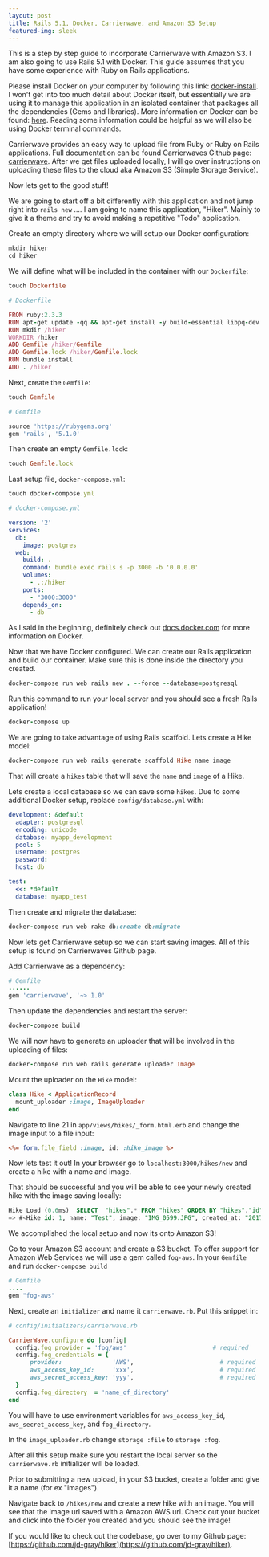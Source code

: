 ```yaml
---
layout: post
title: Rails 5.1, Docker, Carrierwave, and Amazon S3 Setup
featured-img: sleek
---
```


This is a step by step guide to incorporate Carrierwave with Amazon S3. I am also going to use Rails 5.1 with Docker. This guide assumes that you have some experience with Ruby on Rails applications.

Please install Docker on your computer by following this link: [docker-install](https://docs.docker.com/compose/install/). I won't get into too much detail about Docker itself, but essentially we are using it to manage this application in an isolated container that packages all the dependencies (Gems and libraries). More information on Docker can be found: [here](https://docs.docker.com/). Reading some information could be helpful as we will also be using Docker terminal commands.

Carrierwave provides an easy way to upload file from Ruby or Ruby on Rails applications. Full documentation can be found Carrierwaves Github page: [carrierwave](https://github.com/carrierwaveuploader/carrierwave). After we get files uploaded locally, I will go over instructions on uploading these files to the cloud aka Amazon S3 (Simple Storage Service).

Now lets get to the good stuff!

We are going to start off a bit differently with this application and not jump right into `rails new` .... I am going to name this application, "Hiker". Mainly to give it a theme and try to avoid making a repetitive "Todo" application.

Create an empty directory where we will setup our Docker configuration:

``` rb
mkdir hiker
cd hiker
```

We will define what will be included in the container with our `Dockerfile`:

``` rb
touch Dockerfile
```

``` rb
# Dockerfile

FROM ruby:2.3.3
RUN apt-get update -qq && apt-get install -y build-essential libpq-dev nodejs
RUN mkdir /hiker
WORKDIR /hiker
ADD Gemfile /hiker/Gemfile
ADD Gemfile.lock /hiker/Gemfile.lock
RUN bundle install
ADD . /hiker
```

Next, create the `Gemfile`:

``` rb
touch Gemfile
```

```ruby
# Gemfile

source 'https://rubygems.org'
gem 'rails', '5.1.0'
```

Then create an empty `Gemfile.lock`:

``` rb
touch Gemfile.lock
```

Last setup file, `docker-compose.yml`:

``` rb
touch docker-compose.yml
```

```yaml
# docker-compose.yml

version: '2'
services:
  db:
    image: postgres
  web:
    build: .
    command: bundle exec rails s -p 3000 -b '0.0.0.0'
    volumes:
      - .:/hiker
    ports:
      - "3000:3000"
    depends_on:
      - db
```

As I said in the beginning, definitely check out [docs.docker.com](docs.docker.com) for more information on Docker.

Now that we have Docker configured. We can create our Rails application and build our container. Make sure this is done inside the directory you created.

``` rb
docker-compose run web rails new . --force --database=postgresql
```

Run this command to run your local server and you should see a fresh Rails application!

``` rb
docker-compose up
```

We are going to take advantage of using Rails scaffold. Lets create a Hike model:

``` rb
docker-compose run web rails generate scaffold Hike name image
```

That will create a `hikes` table that will save the `name` and `image` of a Hike.

Lets create a local database so we can save some `hikes`. Due to some additional Docker setup, replace `config/database.yml` with:

```yaml
development: &default
  adapter: postgresql
  encoding: unicode
  database: myapp_development
  pool: 5
  username: postgres
  password:
  host: db

test:
  <<: *default
  database: myapp_test
```

Then create and migrate the database:

``` rb
docker-compose run web rake db:create db:migrate
```

Now lets get Carrierwave setup so we can start saving images. All of this setup is found on Carrierwaves Github page.

Add Carrierwave as a dependency:

```ruby
# Gemfile
......
gem 'carrierwave', '~> 1.0'
```

Then update the dependencies and restart the server:

``` rb
docker-compose build
```

We will now have to generate an uploader that will be involved in the uploading of files:

``` rb
docker-compose run web rails generate uploader Image
```

Mount the uploader on the `Hike` model:

```ruby
class Hike < ApplicationRecord
  mount_uploader :image, ImageUploader
end
```

Navigate to line 21 in `app/views/hikes/_form.html.erb` and change the image input to a file input:

```rhtml
<%= form.file_field :image, id: :hike_image %>
```

Now lets test it out! In your browser go to `localhost:3000/hikes/new` and create a hike with a name and image.

That should be successful and you will be able to see your newly created hike with the image saving locally:

```sql
Hike Load (0.6ms)  SELECT  "hikes".* FROM "hikes" ORDER BY "hikes"."id" DESC LIMIT $1  [["LIMIT", 1]]
=> #<Hike id: 1, name: "Test", image: "IMG_0599.JPG", created_at: "2017-05-09 05:02:27", updated_at: "2017-05-09 05:02:27">
```

We accomplished the local setup and now its onto Amazon S3!

Go to your Amazon S3 account and create a S3 bucket. To offer support for Amazon Web Services we will use a gem called `fog-aws`.
In your `Gemfile` and run `docker-compose build`

```ruby
# Gemfile
....
gem "fog-aws"
```

Next, create an `initializer` and name it `carrierwave.rb`. Put this snippet in:

```ruby
# config/initializers/carrierwave.rb

CarrierWave.configure do |config|
  config.fog_provider = 'fog/aws'                        # required
  config.fog_credentials = {
      provider:              'AWS',                        # required
      aws_access_key_id:     'xxx',                        # required
      aws_secret_access_key: 'yyy',                        # required
  }
  config.fog_directory  = 'name_of_directory'                          # required
end
```

You will have to use environment variables for `aws_access_key_id`, `aws_secret_access_key`, and `fog_directory`.

In the `image_uploader.rb` change `storage :file` to `storage :fog`.

After all this setup make sure you restart the local server so the `carrierwave.rb` initializer will be loaded.

Prior to submitting a new upload, in your S3 bucket, create a folder and give it a name (for ex "images").

Navigate back to `/hikes/new` and create a new hike with an image. You will see that the image url saved with a Amazon AWS url. Check out your bucket and click into the folder you created and you should see the image!

If you would like to check out the codebase, go over to my Github page: [https://github.com/jd-gray/hiker](https://github.com/jd-gray/hiker).
